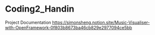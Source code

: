 # Coding2_Handin


Project Documentation
https://simonsheng.notion.site/Music-Visualiser-with-OpenFramework-0f803b8673ba46cb829e2977094ce5bb
